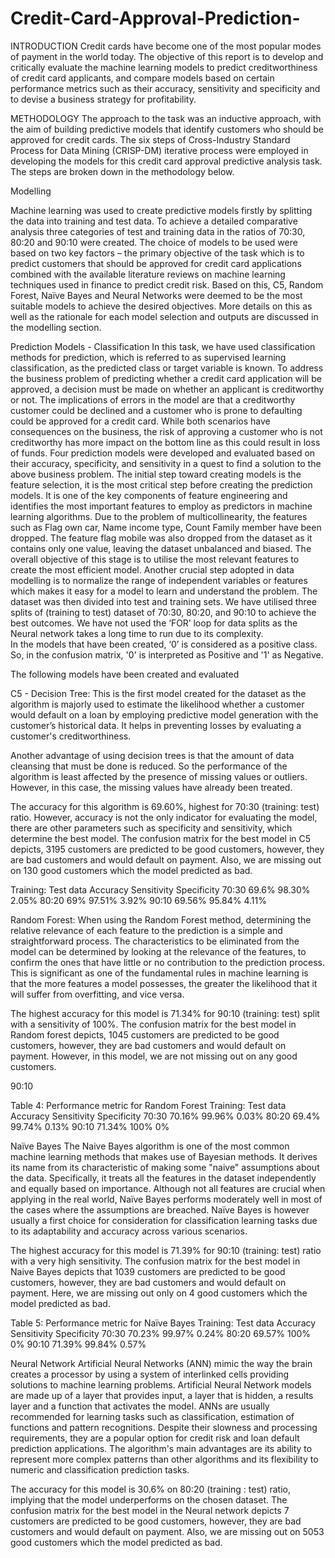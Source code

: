 # Credit-Card-Approval-Prediction-
INTRODUCTION
Credit cards have become one of the most popular modes of payment in the world today. 
The objective of this report is to develop and critically evaluate the machine learning models to predict creditworthiness of credit card applicants, 
and compare models based on certain performance metrics such as their accuracy, sensitivity and specificity and to devise a business strategy for profitability.

METHODOLOGY
The approach to the task was an inductive approach, with the aim of building predictive models that identify customers who should be approved for credit cards.
The six steps of Cross-Industry Standard Process for Data Mining (CRISP-DM) iterative process were employed in developing the models for this credit card approval predictive analysis task. The steps are broken down in the methodology below.  

Modelling 

Machine learning was used to create predictive models firstly by splitting the data into training and test data. To achieve a detailed comparative analysis three categories of test and training data in the ratios of 70:30, 80:20 and 90:10 were created. The choice of models to be used were based on two key factors – the primary objective of the task which is to predict customers that should be approved for credit card applications combined with the available literature reviews on machine learning techniques used in finance to predict credit risk. Based on this, C5, Random Forest, Naïve Bayes and Neural Networks were deemed to be the most suitable models to achieve the desired objectives. More details on this as well as the rationale for each model selection and outputs are discussed in the modelling section.


Prediction Models - Classification 
In this task, we have used classification methods for prediction, which is referred to as supervised learning classification, as the predicted class or target variable is known.
To address the business problem of predicting whether a credit card application will be approved, a decision must be made on whether an applicant is creditworthy or not. The implications of errors in the model are that a creditworthy customer could be declined and a customer who is prone to defaulting could be approved for a credit card. While both scenarios have consequences on the business, the risk of approving a customer who is not creditworthy has more impact on the bottom line as this could result in loss of funds.
Four prediction models were developed and evaluated based on their accuracy, specificity, and sensitivity in a quest to find a solution to the above business problem.
The initial step toward creating models is the feature selection, it is the most critical step before creating the prediction models. It is one of the key components of feature engineering and identifies the most important features to employ as predictors in machine learning algorithms. Due to the problem of multicollinearity, the features such as Flag own car, Name income type, Count Family member have been dropped. The feature flag mobile was also dropped from the dataset as it contains only one value, leaving the dataset unbalanced and biased. The overall objective of this stage is to utilise the most relevant features to create the most efficient model. 
Another crucial step adopted in data modelling is to normalize the range of independent variables or features which makes it easy for a model to learn and understand the problem. The dataset was then divided into test and training sets. We have utilised three splits of (training to test) dataset of 70:30, 80:20, and 90:10 to achieve the best outcomes. We have not used the ‘FOR’ loop for data splits as the Neural network takes a long time to run due to its complexity.   
In the models that have been created, ‘0’ is considered as a positive class. So, in the confusion matrix, '0' is interpreted as Positive and '1' as Negative.

 The following models have been created and evaluated

C5 - Decision Tree: 
This is the first model created for the dataset as the algorithm is majorly used to estimate the likelihood whether a customer would default on a loan by employing predictive model generation with the customer’s historical data. It helps in preventing losses by evaluating a customer's creditworthiness.

Another advantage of using decision trees is that the amount of data cleansing that must be done is reduced. So the performance of the algorithm is least affected by the presence of missing values or outliers. However, in this case, the missing values have already been treated. 

The accuracy for this algorithm is 69.60%, highest for 70:30 (training: test) ratio. However, accuracy is not the only indicator for evaluating the model, there are other parameters such as specificity and sensitivity, which determine the best model. The confusion matrix for the best model in C5 depicts, 3195 customers are predicted to be good customers, however, they are bad customers and would default on payment. Also, we are missing out on 130 good customers which the model predicted as bad.



Training: Test data
Accuracy
Sensitivity
Specificity
70:30
69.6%
98.30%
2.05%
80:20
69%
97.51%
3.92%
90:10
69.56%
95.84%
4.11%


Random Forest:
When using the Random Forest method, determining the relative relevance of each feature to the prediction is a simple and straightforward process. The characteristics to be eliminated from the model can be determined by looking at the relevance of the features, to confirm the ones that have little or no contribution to the prediction process. This is significant as one of the fundamental rules in machine learning is that the more features a model possesses, the greater the likelihood that it will suffer from overfitting, and vice versa. 

The highest accuracy for this model is 71.34% for 90:10 (training: test) split with a sensitivity of 100%. The confusion matrix for the best model in Random forest depicts, 1045 customers are predicted to be good customers, however, they are bad customers and would default on payment. However, in this model, we are not missing out on any good customers.



90:10



Table 4: Performance metric for Random Forest
Training: Test data
Accuracy
Sensitivity
Specificity
70:30
70.16%
99.96%
0.03%
80:20
69.4%
99.74%
0.13%
90:10
71.34%
100%
0%


Naïve Bayes
The Naive Bayes algorithm is one of the most common machine learning methods that makes use of Bayesian methods. It derives its name from its characteristic of making some "naive" assumptions about the data. Specifically, it treats all the features in the dataset independently and equally based on importance. Although not all features are crucial when applying in the real world, Naïve Bayes performs moderately well in most of the cases where the assumptions are breached. Naïve Bayes is however usually a first choice for consideration for classification learning tasks due to its adaptability and accuracy across various scenarios.

The highest accuracy for this model is 71.39% for 90:10 (training: test) ratio with a very high sensitivity. The confusion matrix for the best model in Naive Bayes depicts that 1039 customers are predicted to be good customers, however, they are bad customers and would default on payment. Here, we are missing out only on 4 good customers which the model predicted as bad.

Table 5: Performance metric for Naïve Bayes
Training: Test data
Accuracy
Sensitivity
Specificity
70:30
70.23%
99.97%
0.24%
80:20
69.57%
100%
0%
90:10
71.39%
99.84%
0.57%


Neural Network
Artificial Neural Networks (ANN) mimic the way the brain creates a processor by using a system of interlinked cells providing solutions to machine learning problems. Artificial Neural Network models are made up of a layer that provides input, a layer that is hidden, a results layer and a function that activates the model. ANNs are usually recommended for learning tasks such as classification, estimation of functions and pattern recognitions. Despite their slowness and processing requirements, they are a popular option for credit risk and loan default prediction applications. The algorithm's main advantages are its ability to represent more complex patterns than other algorithms and its flexibility to numeric and classification prediction tasks.

The accuracy for this model is 30.6% on 80:20 (training : test) ratio, implying that the model underperforms on the chosen dataset. The confusion matrix for the best model in the Neural network depicts 7 customers are predicted to be good customers, however, they are bad customers and would default on payment. Also, we are missing out on 5053 good customers which the model predicted as bad.


